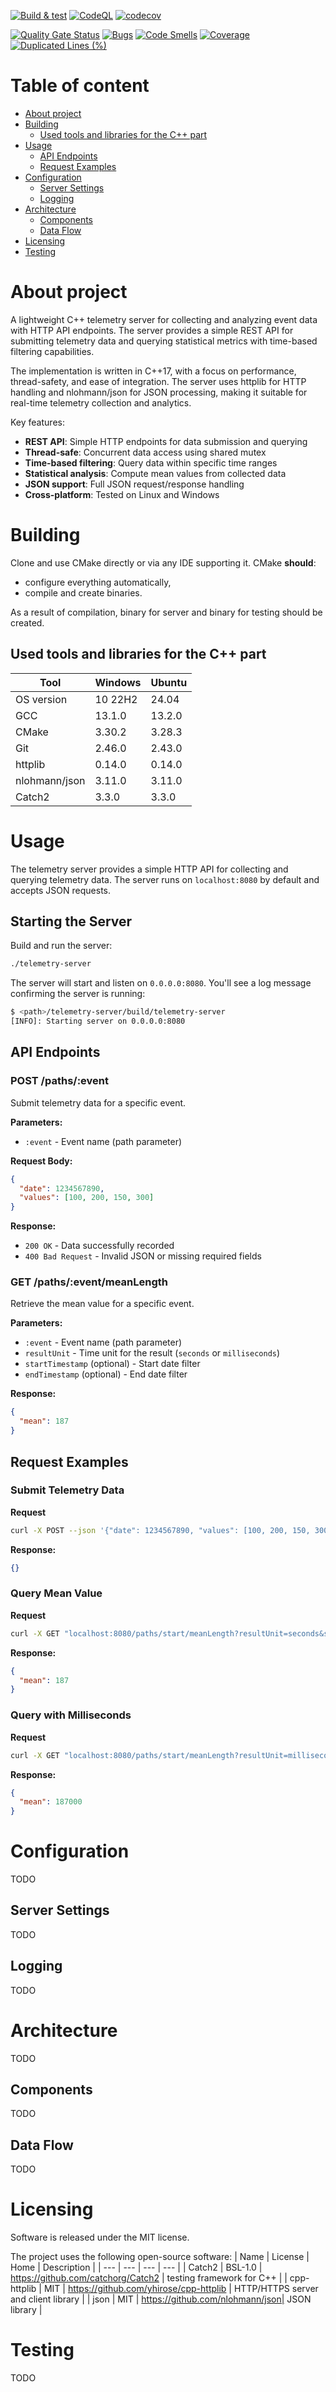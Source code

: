 [![Build & test](https://github.com/przemek83/telemetry-server/actions/workflows/build-and-test.yml/badge.svg)](https://github.com/przemek83/telemetry-server/actions/workflows/build-and-test.yml)
[![CodeQL](https://github.com/przemek83/telemetry-server/actions/workflows/github-code-scanning/codeql/badge.svg)](https://github.com/przemek83/telemetry-server/actions/workflows/github-code-scanning/codeql)
[![codecov](https://codecov.io/gh/przemek83/telemetry-server/graph/badge.svg?token=92ZWCFCNBQ)](https://codecov.io/gh/przemek83/telemetry-server)

[![Quality Gate Status](https://sonarcloud.io/api/project_badges/measure?project=przemek83_telemetry-server&metric=alert_status)](https://sonarcloud.io/summary/new_code?id=przemek83_telemetry-server)
[![Bugs](https://sonarcloud.io/api/project_badges/measure?project=przemek83_telemetry-server&metric=bugs)](https://sonarcloud.io/summary/new_code?id=przemek83_telemetry-server)
[![Code Smells](https://sonarcloud.io/api/project_badges/measure?project=przemek83_telemetry-server&metric=code_smells)](https://sonarcloud.io/summary/new_code?id=przemek83_telemetry-server)
[![Coverage](https://sonarcloud.io/api/project_badges/measure?project=przemek83_telemetry-server&metric=coverage)](https://sonarcloud.io/summary/new_code?id=przemek83_telemetry-server)
[![Duplicated Lines (%)](https://sonarcloud.io/api/project_badges/measure?project=przemek83_telemetry-server&metric=duplicated_lines_density)](https://sonarcloud.io/summary/new_code?id=przemek83_telemetry-server)

# Table of content
- [About project](#about-project)
- [Building](#building)
   * [Used tools and libraries for the C++ part](#used-tools-and-libraries-for-the-c-part)
- [Usage](#usage)
   * [API Endpoints](#api-endpoints)
   * [Request Examples](#request-examples)
- [Configuration](#configuration)
   * [Server Settings](#server-settings)
   * [Logging](#logging)
- [Architecture](#architecture)
   * [Components](#components)
   * [Data Flow](#data-flow)
- [Licensing](#licensing)
- [Testing](#testing)

# About project
A lightweight C++ telemetry server for collecting and analyzing event data with HTTP API endpoints. The server provides a simple REST API for submitting telemetry data and querying statistical metrics with time-based filtering capabilities.

The implementation is written in C++17, with a focus on performance, thread-safety, and ease of integration. The server uses httplib for HTTP handling and nlohmann/json for JSON processing, making it suitable for real-time telemetry collection and analytics.

Key features:
- **REST API**: Simple HTTP endpoints for data submission and querying
- **Thread-safe**: Concurrent data access using shared mutex
- **Time-based filtering**: Query data within specific time ranges
- **Statistical analysis**: Compute mean values from collected data
- **JSON support**: Full JSON request/response handling
- **Cross-platform**: Tested on Linux and Windows
  
# Building
Clone and use CMake directly or via any IDE supporting it. CMake **should**:
+ configure everything automatically,
+ compile and create binaries.

As a result of compilation, binary for server and binary for testing should be created.

## Used tools and libraries for the C++ part
| Tool |  Windows | Ubuntu |
| --- | --- | --- |
| OS version | 10 22H2 | 24.04 |
| GCC | 13.1.0 | 13.2.0 |
| CMake | 3.30.2 | 3.28.3 |
| Git | 2.46.0 | 2.43.0 |
| httplib | 0.14.0 | 0.14.0 |
| nlohmann/json | 3.11.0 | 3.11.0 |
| Catch2 | 3.3.0 | 3.3.0 | 

# Usage
The telemetry server provides a simple HTTP API for collecting and querying telemetry data. The server runs on `localhost:8080` by default and accepts JSON requests.

## Starting the Server
Build and run the server:
```bash
./telemetry-server
```

The server will start and listen on `0.0.0.0:8080`. You'll see a log message confirming the server is running:
```bash
$ <path>/telemetry-server/build/telemetry-server
[INFO]: Starting server on 0.0.0.0:8080
```

## API Endpoints

### POST /paths/:event
Submit telemetry data for a specific event.

**Parameters:**
- `:event` - Event name (path parameter)

**Request Body:**
```json
{
  "date": 1234567890,
  "values": [100, 200, 150, 300]
}
```

**Response:**
- `200 OK` - Data successfully recorded
- `400 Bad Request` - Invalid JSON or missing required fields

### GET /paths/:event/meanLength
Retrieve the mean value for a specific event.

**Parameters:**
- `:event` - Event name (path parameter)
- `resultUnit` - Time unit for the result (`seconds` or `milliseconds`)
- `startTimestamp` (optional) - Start date filter
- `endTimestamp` (optional) - End date filter

**Response:**
```json
{
  "mean": 187
}
```

## Request Examples

### Submit Telemetry Data
**Request**
```bash
curl -X POST --json '{"date": 1234567890, "values": [100, 200, 150, 300]}' localhost:8080/paths/start
```
**Response:**
```json
{}
```

### Query Mean Value
**Request**
```bash
curl -X GET "localhost:8080/paths/start/meanLength?resultUnit=seconds&startTimestamp=1&endTimestamp=1234567890"
```
**Response:**
```json
{
  "mean": 187
}
```

### Query with Milliseconds
**Request**
```bash
curl -X GET "localhost:8080/paths/start/meanLength?resultUnit=milliseconds"
```
**Response:**
```json
{
  "mean": 187000
}
```

# Configuration
TODO

## Server Settings
TODO

## Logging
TODO

# Architecture
TODO

## Components
TODO

## Data Flow
TODO

# Licensing
Software is released under the MIT license.

The project uses the following open-source software:
| Name | License | Home | Description |
| --- | --- | --- | --- |
| Catch2 | BSL-1.0 | https://github.com/catchorg/Catch2 | testing framework for C++ |
| cpp-httplib | MIT | https://github.com/yhirose/cpp-httplib | HTTP/HTTPS server and client library |
| json | MIT | https://github.com/nlohmann/json| JSON library |

# Testing
TODO